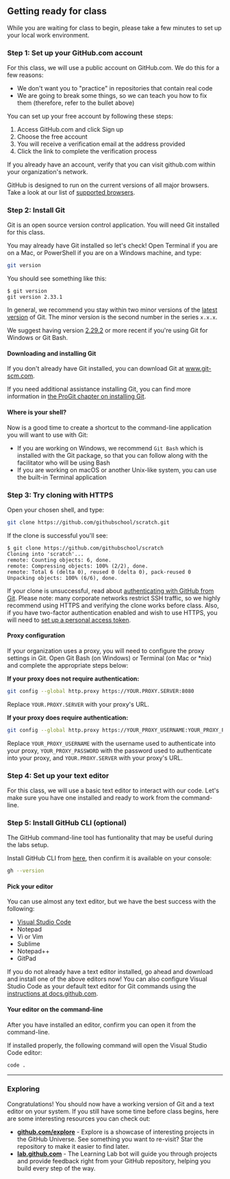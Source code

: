 ## Getting ready for class

While you are waiting for class to begin, please take a few minutes to set up your local work environment.

<!-- toc -->

### Step 1: Set up your GitHub.com account

For this class, we will use a public account on GitHub.com. We do this for a few reasons:

- We don't want you to "practice" in repositories that contain real code
- We are going to break some things, so we can teach you how to fix them (therefore, refer to the bullet above)

You can set up your free account by following these steps:

1. Access GitHub.com and click Sign up
1. Choose the free account
1. You will receive a verification email at the address provided
1. Click the link to complete the verification process

If you already have an account, verify that you can visit github.com within your organization's network.

GitHub is designed to run on the current versions of all major browsers. Take a look at our list of [supported browsers](https://docs.github.com/github/getting-started-with-github/supported-browsers).

### Step 2: Install Git

Git is an open source version control application. You will need Git installed for this class.

You may already have Git installed so let's check! Open Terminal if you are on a Mac, or PowerShell if you are on a Windows machine, and type:

```sh
git version
```

You should see something like this:

```shell-session
$ git version
git version 2.33.1
```

In general, we recommend you stay within two minor versions of the [latest version](https://git-scm.com/downloads) of Git. The minor version is the second number in the series `x.x.x`.

We suggest having version [2.29.2](https://github.com/git-for-windows/git/releases/tag/v2.29.2.windows.2) or more recent if you're using Git for Windows or Git Bash.

#### Downloading and installing Git

If you don't already have Git installed, you can download Git at www.git-scm.com.

If you need additional assistance installing Git, you can find more information in [the ProGit chapter on installing Git](http://git-scm.com/book/en/v2/Getting-Started-Installing-Git).

#### Where is your shell?

Now is a good time to create a shortcut to the command-line application you will want to use with Git:

- If you are working on Windows, we recommend `Git Bash` which is installed with the Git package, so that you can follow along with the facilitator who will be using Bash
- If you are working on macOS or another Unix-like system, you can use the built-in Terminal application

### Step 3: Try cloning with HTTPS

Open your chosen shell, and type:

```sh
git clone https://github.com/githubschool/scratch.git
```

If the clone is successful you'll see:

```shell-session
$ git clone https://github.com/githubschool/scratch
Cloning into 'scratch'...
remote: Counting objects: 6, done.
remote: Compressing objects: 100% (2/2), done.
remote: Total 6 (delta 0), reused 0 (delta 0), pack-reused 0
Unpacking objects: 100% (6/6), done.
```

If your clone is unsuccessful, read about [authenticating with GitHub from Git](https://docs.github.com/github/getting-started-with-github/set-up-git#next-steps-authenticating-with-github-from-git). Please note: many corporate networks restrict SSH traffic, so we highly recommend using HTTPS and verifying the clone works before class. Also, if you have two-factor authentication enabled and wish to use HTTPS, you will need to [set up a personal access token](https://docs.github.com/github/authenticating-to-github/accessing-github-using-two-factor-authentication#using-two-factor-authentication-with-the-command-line).

#### Proxy configuration

If your organization uses a proxy, you will need to configure the proxy settings in Git. Open Git Bash (on Windows) or Terminal (on Mac or \*nix) and complete the appropriate steps below:

**If your proxy does not require authentication:**

```sh
git config --global http.proxy https://YOUR.PROXY.SERVER:8080
```

Replace `YOUR.PROXY.SERVER` with your proxy's URL.

**If your proxy does require authentication:**

```sh
git config --global http.proxy https://YOUR_PROXY_USERNAME:YOUR_PROXY_PASSWORD@YOUR.PROXY.SERVER:8080
```

Replace `YOUR_PROXY_USERNAME` with the username used to authenticate into your proxy, `YOUR_PROXY_PASSWORD` with the password used to authenticate into your proxy, and `YOUR.PROXY.SERVER` with your proxy's URL.

### Step 4: Set up your text editor

For this class, we will use a basic text editor to interact with our code. Let's make sure you have one installed and ready to work from the command-line.

### Step 5: Install GitHub CLI (optional)

The GitHub command-line tool has funtionality that may be useful during the labs setup. 

Install GitHub CLI from [here](https://github.com/cli/cli#installation), then confirm it is available on your console:

```sh
gh --version
```

#### Pick your editor

You can use almost any text editor, but we have the best success with the following:

- [Visual Studio Code](https://code.visualstudio.com)
- Notepad
- Vi or Vim
- Sublime
- Notepad++
- GitPad

If you do not already have a text editor installed, go ahead and download and install one of the above editors now! You can also configure Visual Studio Code as your default text editor for Git commands using the [instructions at docs.github.com](https://docs.github.com/github/using-git/associating-text-editors-with-git).

#### Your editor on the command-line

After you have installed an editor, confirm you can open it from the command-line.

If installed properly, the following command will open the Visual Studio Code editor:

```sh
code .
```

---

### Exploring

Congratulations! You should now have a working version of Git and a text editor on your system. If you still have some time before class begins, here are some interesting resources you can check out:

- **[github.com/explore](https://www.github.com/explore)** - Explore is a showcase of interesting projects in the GitHub Universe. See something you want to re-visit? Star the repository to make it easier to find later.
- **[lab.github.com](https://lab.github.com)** - The Learning Lab bot will guide you through projects and provide feedback right from your GitHub repository, helping you build every step of the way.
